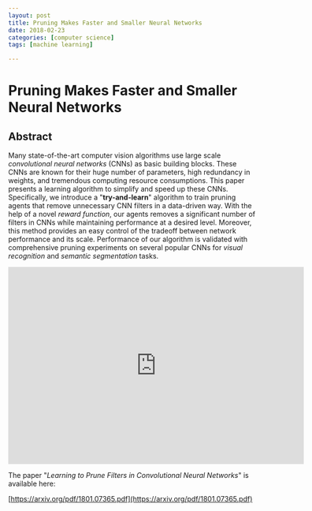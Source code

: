 ```yaml
---
layout: post
title: Pruning Makes Faster and Smaller Neural Networks 
date: 2018-02-23
categories: [computer science]
tags: [machine learning]

---
```



# Pruning Makes Faster and Smaller Neural Networks

## Abstract

Many state-of-the-art computer vision algorithms use large scale *convolutional neural networks* (CNNs) as basic building blocks. These CNNs are known for their huge number of parameters, high redundancy in weights, and tremendous computing resource consumptions. This paper presents a learning algorithm to simplify and speed up these CNNs. Specifically, we introduce a "**try-and-learn**" algorithm to train pruning agents that remove unnecessary CNN filters in a data-driven way. With the help of a novel *reward function*, our agents removes a significant number of filters in CNNs while maintaining performance at a desired level. Moreover, this method provides an easy control of the tradeoff between network performance and its scale. Performance of our algorithm is validated with comprehensive pruning experiments on several popular CNNs for *visual recognition* and *semantic segmentation* tasks.


<iframe width="600" height="400" src="https://www.youtube.com/embed/3yOZxmlBG3Y" frameborder="0" allow="autoplay; encrypted-media" allowfullscreen></iframe>


The paper "*Learning to Prune Filters in Convolutional Neural Networks*" is available here:

[https://arxiv.org/pdf/1801.07365.pdf](https://arxiv.org/pdf/1801.07365.pdf)
